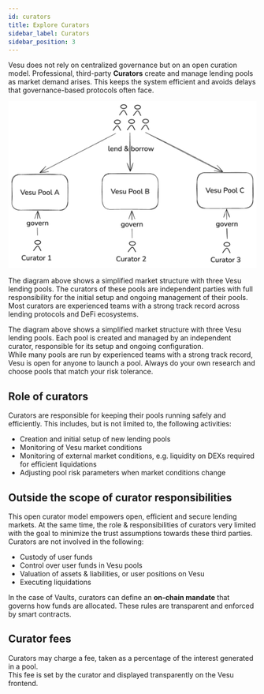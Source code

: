 ```yaml
---
id: curators
title: Explore Curators
sidebar_label: Curators
sidebar_position: 3
---
```


Vesu does not rely on centralized governance but on an open curation model. Professional, third-party __Curators__ create and manage lending pools as market demand arises. This keeps the system efficient and avoids delays that governance-based protocols often face.

![Vesu Curators](./images/vesu-curators.png)

The diagram above shows a simplified market structure with three Vesu lending pools. The curators of these pools are independent parties with full responsibility for the initial setup and ongoing management of their pools.  
Most curators are experienced teams with a strong track record across lending protocols and DeFi ecosystems.

The diagram above shows a simplified market structure with three Vesu lending pools. Each pool is created and managed by an independent curator, responsible for its setup and ongoing configuration.  
While many pools are run by experienced teams with a strong track record, Vesu is open for anyone to launch a pool. Always do your own research and choose pools that match your risk tolerance.

## Role of curators

Curators are responsible for keeping their pools running safely and efficiently. This includes, but is not limited to, the following activities:

- Creation and initial setup of new lending pools
- Monitoring of Vesu market conditions
- Monitoring of external market conditions, e.g. liquidity on DEXs required for efficient liquidations
- Adjusting pool risk parameters when market conditions change

## Outside the scope of curator responsibilities

This open curator model empowers open, efficient and secure lending markets. At the same time, the role & responsibilities of curators very limited with the goal to minimize the trust assumptions towards these third parties. Curators are not involved in the following:

- Custody of user funds  
- Control over user funds in Vesu pools
- Valuation of assets & liabilities, or user positions on Vesu
- Executing liquidations  

In the case of Vaults, curators can define an **on-chain mandate** that governs how funds are allocated. These rules are transparent and enforced by smart contracts.

## Curator fees

Curators may charge a fee, taken as a percentage of the interest generated in a pool.  
This fee is set by the curator and displayed transparently on the Vesu frontend.